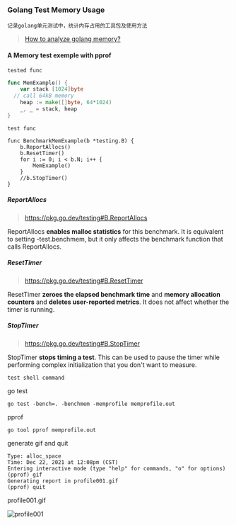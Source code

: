 ### Golang Test Memory Usage

`记录golang单元测试中，统计内存占用的工具包及使用方法`

> [How to analyze golang memory?](https://stackoverflow.com/questions/24863164/how-to-analyze-golang-memory)

#### A Memory test exemple with pprof

`tested func`

````go
func MemExample() {
	var stack [1024]byte
  // call 64kB memory
	heap := make([]byte, 64*1024)
	_, _ = stack, heap
}
`````

`test func`

```##go
func BenchmarkMemExample(b *testing.B) {
	b.ReportAllocs()
	b.ResetTimer()
	for i := 0; i < b.N; i++ {
		MemExample()
	}
	//b.StopTimer()
}
```

##### ReportAllocs

> https://pkg.go.dev/testing#B.ReportAllocs

ReportAllocs **enables malloc statistics** for this benchmark. It is equivalent to setting -test.benchmem, but it only affects the benchmark function that calls ReportAllocs.

##### ResetTimer

> https://pkg.go.dev/testing#B.ResetTimer

ResetTimer **zeroes the elapsed benchmark time** and **memory allocation counters** and **deletes user-reported metrics**. It does not affect whether the timer is running.

##### StopTimer

> https://pkg.go.dev/testing#B.StopTimer

StopTimer **stops timing a test**. This can be used to pause the timer while performing complex initialization that you don't want to measure.

 `test shell command`

go test

```shell
go test -bench=. -benchmem -memprofile memprofile.out
```

pprof

```shell
go tool pprof memprofile.out
```

generate gif and quit

```shell
Type: alloc_space
Time: Dec 22, 2021 at 12:08pm (CST)
Entering interactive mode (type "help" for commands, "o" for options)
(pprof) gif
Generating report in profile001.gif
(pprof) quit
```

profile001.gif

![profile001](./profile001.gif)
